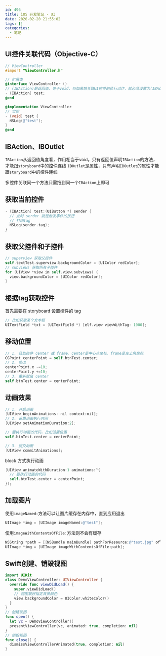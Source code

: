 ```yaml
---
id: 496
title: iOS 开发笔记 - UI
date: 2020-02-20 21:55:02
tags: []
categories:
  - 笔记
---
```


## UI控件关联代码（Objective-C）

```objective-c
// ViewController
#import "ViewController.h"

// 扩展类
@interface ViewController ()
// (IBAction)是返回值，等于void，但如果想关联UI控件的执行动作，就必须设置为(IBAction)
- (IBAction) test;
@end

@implementation ViewController
// 实现
- (void) test {
  NSLog(@"test");
}
@end
```

<!--more-->

## IBAction、IBOutlet

`IBAction`从返回值角度看，作用相当于void，只有返回值声明`IBAction`的方法，才能跟`storyboard`中的控件连线
`IBOutlet`是属性，只有声明`IBOutlet`的属性才能跟`storyboard`中的控件连线

多控件关联同一个方法只需拖到同一个`IBAction`上即可

## 获取当前控件

```objective-c
- (IBAction) test:(UIButton *) sender {
  // 此时 serder 就是触发事件的按钮
  // 打印tag
  NSLog(sender.tag);
}
```

## 获取父控件和子控件

```objective-c
// superview 获取父控件
self.textTest.superview.backgroundColor = [UIColor redColor];
// subviews 获取所有子控件
for (UIView *view in self.view.subviews) {
  view.backgroundColor = [UIColor redColor];
}
```

## 根据tag获取控件

首先需要在 storyboard 设置控件的 tag

```objective-c
// 比如获取某个文本框
UITextField *txt = (UITextField *) [elf.view viewWithTag: 1000];
```

## 移动位置

```objective-c
// 1. 获取控件 center 或 frame，center是中心点坐标，frame是左上角坐标
CGPoint centerPoint = self.btnTest.center;
// 2. 修改
centerPoint.x -=10;
centerPoint.y +=10;
// 3. 重新赋值 center
self.btnTest.center = centerPoint;
```

## 动画效果

```objective-c
// 1. 开启动画
[UIView beginAnimations: nil context:nil];
// 2. 设置动画执行时间
[UIView setAnimationDuration:2];

// 要执行动画的代码，比如设置位置
self.btnTest.center = centerPoint;

// 3. 提交动画
[UIView commitAnimations];
```

block 方式执行动画

```objective-c
[UIView animateWithDuration:1 animations:^{
  // 要执行动画的代码
  self.btnTest.center = centerPoint;
}];
```

## 加载图片

使用`imageNamed:`方法可以让图片缓存在内存中，直到应用退出

```objective-c
UIImage *img = [UIImage imageNamed:@"test"];
```

使用`imageWithContentsOfFile:`方法则不会有缓存

```objective-c
NSString *path = [[NSBundle mainBundle] pathForResource:@"test.jpg" ofType:nil];
UIImage *img = [UIImage imageWithContentsOfFile:path];
```

## Swift创建、销毁视图

```swift
import UIKit
class DemoViewController: UIViewController {
  override func viewDidLoad() {
    super.viewDidLoad()
    // 视图最好指定背景颜色
    view.backgroundColor = UIColor.whiteColor()
  }
}
// 创建视图
func open() {
  let vc = DemoViewController()
  presentViewController(vc, animated: true, completion: nil)
}
// 销毁视图
func close() {
  dismissViewControllerAnimated(true, completion: nil)
}
```
